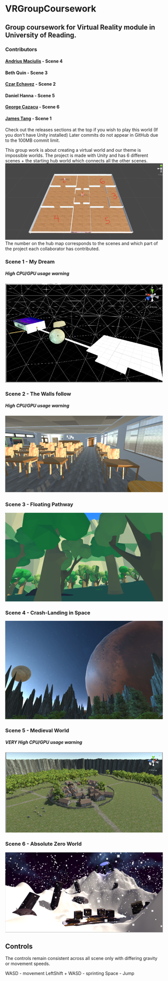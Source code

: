 # VRGroupCoursework
## Group coursework for Virtual Reality module in University of Reading.

### Contributors
#### [Andrius Maciulis](https://github.com/andrius652) - Scene 4
#### Beth Quin - Scene 3
#### [Czar Echavez](https://github.com/Czar-Ec) - Scene 2
#### Daniel Hanna - Scene 5
#### [George Cazacu](https://github.com/George91112) - Scene 6
#### [James Tang](https://github.com/JamesTang2905) - Scene 1

Check out the releases sections at the top if you wish to play this world (If you don't have Unity installed)
Later commits do not appear in GitHub due to the 100MB commit limit.

This group work is about creating a virtual world and our theme is impossible worlds. The project is made with Unity and has 6 different scenes + the starting hub world which connects all the other scenes.
![](/screenshots/hub.png)
The number on the hub map corresponds to the scenes and which part of the project each collaborator has contributed.

### Scene 1 - My Dream
##### High CPU/GPU usage warning
![](/screenshots/tang.png)

### Scene 2 - The Walls follow
##### High CPU/GPU usage warning
![](/screenshots/czar.png)

### Scene 3 - Floating Pathway
![](/screenshots/beth.png)

### Scene 4 - Crash-Landing in Space
![](/screenshots/andrius.png)

### Scene 5 - Medieval World
##### VERY High CPU/GPU usage warning
![](/screenshots/dan.png)

### Scene 6 - Absolute Zero World
![](/screenshots/george.png)

## Controls
The controls remain consistent across all scene only with differing gravity or movement speeds.

WASD - movement
LeftShift + WASD - sprinting
Space - Jump
